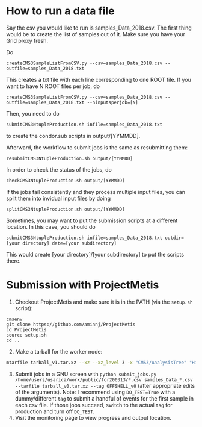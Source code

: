 # How to run a data file

Say the csv you would like to run is samples_Data_2018.csv. The first thing would be to create the list of samples out of it.
Make sure you have your Grid proxy fresh.

Do

```
createCMS3SampleListFromCSV.py --csv=samples_Data_2018.csv --outfile=samples_Data_2018.txt
```

This creates a txt file with each line corresponding to one ROOT file. If you want to have N ROOT files per job, do

```
createCMS3SampleListFromCSV.py --csv=samples_Data_2018.csv --outfile=samples_Data_2018.txt --ninputsperjob=[N]
```


Then, you need to do

```
submitCMS3NtupleProduction.sh infile=samples_Data_2018.txt
```

to create the condor.sub scripts in output/[YYMMDD].

Afterward, the workflow to submit jobs is the same as resubmitting them:

```
resubmitCMS3NtupleProduction.sh output/[YYMMDD]
```


In order to check the status of the jobs, do

```
checkCMS3NtupleProduction.sh output/[YYMMDD]
```

If the jobs fail consistently and they process multiple input files, you can split them into invidual input files by doing

```
splitCMS3NtupleProduction.sh output/[YYMMDD]
```


Sometimes, you may want to put the submission scripts at a different location. In this case, you should do

```
submitCMS3NtupleProduction.sh infile=samples_Data_2018.txt outdir=[your directory] date=[your subdirectory]
```

This would create [your directory]/[your subdirectory] to put the scripts there.

# Submission with ProjectMetis

1. Checkout ProjectMetis and make sure it is in the PATH (via the `setup.sh` script):
```
cmsenv
git clone https://github.com/aminnj/ProjectMetis
cd ProjectMetis
source setup.sh
cd ..
```
2. Make a tarball for the worker node:
```bash
mtarfile tarball_v1.tar.xz --xz --xz_level 3 -x "CMS3/AnalysisTree" "HiggsAnalysis/CombinedLimit" "JHUGenMELA/MEMCalculators" "JHUGenMELA/PythonWrapper" "JHUGenMELA/MEKD" "JHUGenMELA/MELA/test/reference"
```
3. Submit jobs in a GNU screen with `python submit_jobs.py /home/users/usarica/work/public/for200313/*.csv samples_Data_*.csv --tarfile tarball_v0.tar.xz --tag OFFSHELL_v0` (after appropriate
edits of the arguments).
Note: I recommend using `DO_TEST=True` with a dummy/different `tag` to submit a handful of events
for the first sample in each csv file. If those jobs succeed, switch to the actual `tag` for production and turn off `DO_TEST`.
4. Visit the monitoring page to view progress and output location.
